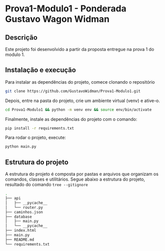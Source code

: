# Prova1-Modulo1 - Ponderada Gustavo Wagon Widman


## Descrição

Este projeto foi desenvolvido a partir da proposta entregue na prova 1 do modulo 1.

## Instalação e execução

Para instalar as dependências do projeto, comece clonando o repositório

```bash
git clone https://github.com/GustavoWidman/Prova1-Modulo1.git
```

Depois, entre na pasta do projeto, crie um ambiente virtual (venv) e ative-o.

```bash
cd Prova1-Modulo1 && python -m venv env && source env/bin/activate
```

Finalmente, instale as dependências do projeto com o comando:

```bash
pip install -r requirements.txt
```

Para rodar o projeto, execute:

```bash
python main.py
```

## Estrutura do projeto

A estrutura do projeto é composta por pastas e arquivos que organizam os comandos, classes e utilitários. Segue abaixo a estrutura do projeto, resultado do comando `tree --gitignore`

```bash
.
├── api
│   ├── __pycache__
│   └── router.py
├── caminhos.json
├── database
│   ├── main.py
│   └── __pycache__
├── index.html
├── main.py
├── README.md
└── requirements.txt
```